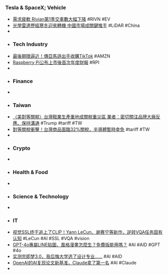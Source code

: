### Tesla & SpaceX; Vehicle
- [需求疲軟 Rivian第1季交車數大幅下降](https://search.app/15ve4) #RIVN #EV
- [光學雷達歷經寒冬迎來轉機 中國市場成關鍵推手](https://search.app/nCkn9) #LiDAR #China
-
- ### Tech Industry
- [最後期限逼近！傳亞馬遜出手收購TikTok](https://news.cnyes.com/news/id/5921258) #AMZN
- [Raspberry Pi公布上市後首次年度財報](https://www.ithome.com.tw/news/168234) #RPI
-
- ### Finance
-
- ### Taiwan
- [〈美對等關稅〉台灣鞋業生產重地成關稅重災區 業者：密切關注品牌大廠反應、保持溝通](https://search.app/bB1zC) #Trump #tariff #TW
- [對等關稅衝擊！台灣商品面臨32%關稅，半導體暫時幸免](https://search.app/YFcdy) #tariff #TW
-
- ### Crypto
-
- ### Health & Food
-
- ### Science & Technology
-
- ### IT
- [视觉SSL终于追上了CLIP！Yann LeCun、谢赛宁等新作，逆转VQA任务固有认知](https://www.jiqizhixin.com/articles/2025-04-03-3) #LeCun #AI #SSL #VQA #vision
- [GPT-4o專屬LINE貼圖、風格漫畫怎麼生？免費版能用嗎？](https://search.app/Nv9jN) #AI #AID #GPT #4o
- [实测完即梦3.0，我后悔大学选了设计专业……](https://www.jiqizhixin.com/articles/2025-04-03-11) #AI #AID
- [OpenAI的AI复现论文新基准，Claude拿了第一名](https://www.jiqizhixin.com/articles/2025-04-03-5) #AI #Claude
-
